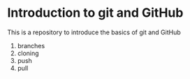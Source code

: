 # Introduction to git and GitHub

This is a repository to introduce the basics of git and GitHub
1. branches
2. cloning
3. push
4. pull
